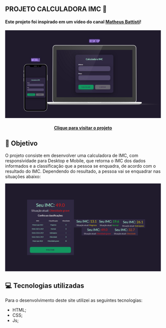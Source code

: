 ## PROJETO CALCULADORA IMC 🧮

#### Este projeto foi inspirado em um vídeo do canal [Matheus Battisti](https://www.youtube.com/@MatheusBattisti)!

![Resultado do projeto (Desktop)](/img/mobile_desktop.png)


<h4 align="center"><a href=https://calculadora-imc-delta-pied.vercel.app/>Clique para visitar o projeto</a></h4>

## 🎯 Objetivo

O projeto consiste em desenvolver uma calculadora de IMC, com responsividade para Desktop e Mobile, que retorna o IMC dos dados informados e a classificação que a pessoa se enquadra, de acordo com o resultado do IMC. Dependendo do resultado, a pessoa vai se enquadrar nas situações abaixo: 

![Resultado Classificações (Desktop/mobile)](/img/classificacao.png)


## 💻 Tecnologias utilizadas

Para o desenvolvimento deste site utilizei as seguintes tecnologias:

- HTML;
- CSS;
- Js;
